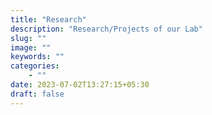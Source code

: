 ```yaml
---
title: "Research"
description: "Research/Projects of our Lab"
slug: ""
image: ""
keywords: ""
categories: 
    - ""
date: 2023-07-02T13:27:15+05:30
draft: false
---
```

